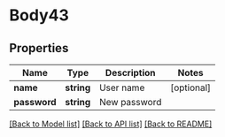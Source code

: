 # Body43

## Properties
Name | Type | Description | Notes
------------ | ------------- | ------------- | -------------
**name** | **string** | User name | [optional] 
**password** | **string** | New password | 

[[Back to Model list]](../README.md#documentation-for-models) [[Back to API list]](../README.md#documentation-for-api-endpoints) [[Back to README]](../README.md)



